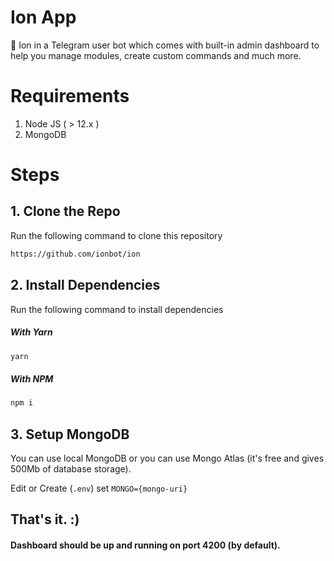 # Ion App

🎉 Ion in a Telegram user bot which comes with built-in admin dashboard to help you manage modules, create custom commands and much more.

# Requirements

1. Node JS ( > 12.x )
2. MongoDB

# Steps

## 1. Clone the Repo

Run the following command to clone this repository

```bash
https://github.com/ionbot/ion
```

## 2. Install Dependencies

Run the following command to install dependencies

##### With Yarn

```bash
yarn
```

##### With NPM

```bash
npm i
```

## 3. Setup MongoDB

You can use local MongoDB or you can use Mongo Atlas (it's free and gives 500Mb of database storage).

Edit or Create (`.env`) set `MONGO={mongo-uri}`

## That's it. :)

#### Dashboard should be up and running on port 4200 (by default).
